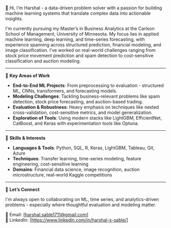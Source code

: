 🔬 Hi, I'm Harshal - a data-driven problem solver with a passion for building machine learning systems that translate complex data into actionable insights.

I'm currently pursuing my Master’s in Business Analytics at the Carlson School of Management, University of Minnesota. My focus lies in applied machine learning, deep learning, and time-series forecasting, with experience spanning across structured prediction, financial modeling, and image classification. I’ve worked on real-world challenges ranging from stock price movement prediction and spam detection to cost-sensitive classification and auction modeling.

---

🧩 **Key Areas of Work**

- **End-to-End ML Projects**: From preprocessing to evaluation - structured ML, CNNs, transformers, and forecasting models.
- **Modeling Challenges**: Tackling business-relevant problems like spam detection, stock price forecasting, and auction-based trading.
- **Evaluation & Robustness**: Heavy emphasis on techniques like nested cross-validation, cost-sensitive metrics, and model generalization.
- **Exploration of Tools**: Using modern stacks like LightGBM, EfficientNet, CatBoost, and Keras with experimentation tools like Optuna.

---

🧠 **Skills & Interests**

- **Languages & Tools**: Python, SQL, R, Keras, LightGBM, Tableau, Git, Azure
- **Techniques**: Transfer learning, time-series modeling, feature engineering, cost-sensitive learning
- **Domains**: Financial data science, image recognition, auction microstructure, real-world Kaggle competitions

---

💬 **Let’s Connect**

I'm always open to collaborating on ML, time series, and analytics-driven problems - especially where thoughtful evaluation and modeling matter.

📧 Email: [harshal.sable1711@gmail.com]  
🤝 LinkedIn: [https://www.linkedin.com/in/harshal-s-sable/]  
